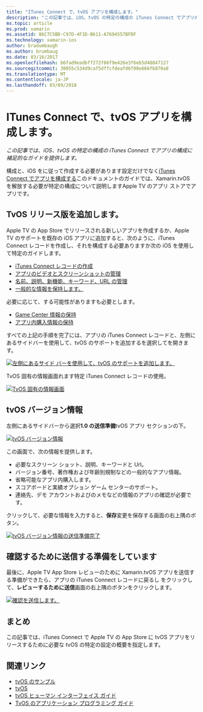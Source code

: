 ```yaml
---
title: "ITunes Connect で、tvOS アプリを構成します。"
description: "この記事では、iOS、tvOS の特定の構成の iTunes Connect でアプリの構成に補足的なガイドを提供します。"
ms.topic: article
ms.prod: xamarin
ms.assetid: 86C7C5BD-C97D-4F1D-B611-A7694557BFDF
ms.technology: xamarin-ios
author: bradumbaugh
ms.author: brumbaug
ms.date: 03/16/2017
ms.openlocfilehash: b6fad9eadbff272f86f9e426e3f6eb5d48847127
ms.sourcegitcommit: 30055c534d9caf5dffcfdeafd6f08e666fb870a8
ms.translationtype: MT
ms.contentlocale: ja-JP
ms.lasthandoff: 03/09/2018
---
```

# <a name="configure-your-tvos-app-in-itunes-connect"></a>ITunes Connect で、tvOS アプリを構成します。

_この記事では、iOS、tvOS の特定の構成の iTunes Connect でアプリの構成に補足的なガイドを提供します。_


構成と、iOS をに従って作成する必要があります設定だけでなく[iTunes Connect でアプリを構成する](~/ios/deploy-test/app-distribution/app-store-distribution/itunesconnect.md)このドキュメントのガイドでは、Xamarin.tvOS を解放する必要が特定の構成について説明しますApple TV のアプリ ストアでアプリです。

<a name="Adding-a-tvOS-Release-Version" />

## <a name="adding-a-tvos-release-version"></a>TvOS リリース版を追加します。

Apple TV の App Store でリリースされる新しいアプリを作成するか、Apple TV のサポートを既存の iOS アプリに追加すると、次のように、iTunes Connect レコードを作成し、それを構成する必要ありますか次の iOS を使用して特定のガイドします。

- [iTunes Connect レコードの作成](~/ios/deploy-test/app-distribution/app-store-distribution/itunesconnect.md#creating)
- [アプリのビデオとスクリーンショットの管理](~/ios/deploy-test/app-distribution/app-store-distribution/itunesconnect.md#managing)
- [名前、説明、新機能、キーワード、URL の管理](~/ios/deploy-test/app-distribution/app-store-distribution/itunesconnect.md#metadata)
- [一般的な情報を保持します。](~/ios/deploy-test/app-distribution/app-store-distribution/itunesconnect.md#general)

必要に応じて、する可能性がありますも必要とします。

- [Game Center 情報の保持](~/ios/deploy-test/app-distribution/app-store-distribution/itunesconnect.md#game-center)
- [アプリ内購入情報の保持](~/ios/deploy-test/app-distribution/app-store-distribution/itunesconnect.md#iap)

すべての上記の手順を完了には、アプリの iTunes Connect レコードと、左側にあるサイドバーを使用して、tvOS のサポートを追加するを選択してを開きます。

[![](itunes-connect-images/connect01.png "左側にあるサイド バーを使用して、tvOS のサポートを追加します。")](itunes-connect-images/connect01.png#lightbox)

TvOS 固有の情報画面れます特定 iTunes Connect レコードの使用。

[![](itunes-connect-images/connect02.png "TvOS 固有の情報画面")](itunes-connect-images/connect02.png#lightbox)

<a name="tvOS-Version-Information" />

## <a name="tvos-version-information"></a>tvOS バージョン情報

左側にあるサイドバーから選択**1.0 の送信準備**tvOS アプリ セクションの下。

[![](itunes-connect-images/connect03.png "tvOS バージョン情報")](itunes-connect-images/connect03.png#lightbox)

この画面で、次の情報を提供します。

- 必要なスクリーン ショット、説明、キーワードと Url。
- バージョン番号、著作権および年齢別規制などの一般的なアプリ情報。
- 省略可能なアプリ内購入します。
- スコアボードと実績オプション ゲーム センターのサポート。
- 連絡先、デモ アカウントおよびのメモなどの情報のアプリの確認が必要です。

クリックして、必要な情報を入力すると、**保存**変更を保存する画面の右上隅のボタン。

[![](itunes-connect-images/connect04.png "tvOS バージョン情報の送信準備完了")](itunes-connect-images/connect04.png#lightbox)

<a name="Submitting-for-Review" />

## <a name="preparing-to-submit-for-review"></a>確認するために送信する準備をしています

最後に、Apple TV App Store レビューのために Xamarin.tvOS アプリを送信する準備ができたら、アプリの iTunes Connect レコードに戻るし をクリックして、**レビューするために送信**画面の右上隅のボタンをクリックします。

[![](itunes-connect-images/connect05.png "確認を送信します。")](itunes-connect-images/connect05.png#lightbox)

<a name="Summary" />

## <a name="summary"></a>まとめ

この記事では、iTunes Connect で Apple TV の App Store に tvOS アプリをリリースするために必要な tvOS の特定の設定の概要を指定します。



## <a name="related-links"></a>関連リンク

- [tvOS のサンプル](https://developer.xamarin.com/samples/tvos/all/)
- [tvOS](https://developer.apple.com/tvos/)
- [tvOS ヒューマン インターフェイス ガイド](https://developer.apple.com/tvos/human-interface-guidelines/)
- [TvOS のアプリケーション プログラミング ガイド](https://developer.apple.com/library/prerelease/tvos/documentation/General/Conceptual/AppleTV_PG/)
